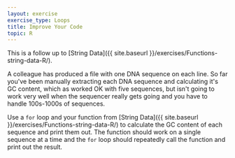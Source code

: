 ```yaml
---
layout: exercise
exercise_type: Loops
title: Improve Your Code
topic: R
---
```


This is a follow up to [String Data]({{ site.baseurl }}/exercises/Functions-string-data-R/).

A colleague has produced a file with one DNA sequence on each line. So far
you've been manually extracting each DNA sequence and calculating it's GC
content, which as worked OK with five sequences, but isn't going to work very
well when the sequencer really gets going and you have to handle 100s-1000s of
sequences.

Use a `for` loop and your function from [String Data]({{ site.baseurl }}/exercises/Functions-string-data-R/) to
calculate the GC content of each sequence and print them out. The function
should work on a single sequence at a time and the `for` loop should repeatedly
call the function and print out the result.
